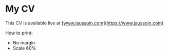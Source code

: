 # My CV

This CV is available live at [www.jaussoin.com](https://www.jaussoin.com)

How to print:

- No margin
- Scale 60%
